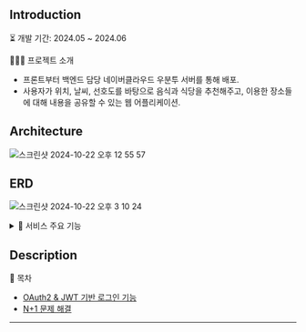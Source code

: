 ## Introduction

⏳ 개발 기간: 2024.05 ~ 2024.06

👨🏻‍💻 프로젝트 소개
  - 프론트부터 백엔드 담당 네이버클라우드 우분투 서버를 통해 배포.
  - 사용자가 위치, 날씨, 선호도를 바탕으로 음식과 식당을 추천해주고, 이용한 장소들에 대해 내용을 공유할 수 있는 웹 어플리케이션.

## Architecture
![스크린샷 2024-10-22 오후 12 55 57](https://github.com/user-attachments/assets/55c30c96-8801-48c0-abbc-e17aa6b0a52f)

## ERD
![스크린샷 2024-10-22 오후 3 10 24](https://github.com/user-attachments/assets/a7ed74f7-dc40-4412-aa75-afa971370213)

<details>
  <summary>📂 서비스 주요 기능</summary>

  ### Member
    - 홈페이지 회원가입을 통한 로그인
    - sns 로그인
    - 회원 정보 수정

  ### Recommend
    - 음식 선호도 설문조사
    - 사용자가 위치한 곳의 날씨 정보 불러오기
    - 사용자가 선호할 만한 음식과 식당 추천

  ### Board
    - 컨텐츠 '좋아요' 하기
    - 컨텐츠 '좋아요' 취소
    - 컨텐츠 작성
    - 사용자 위치 컨텐츠 불러오기
</details>

## Description

🔎 목차
  - [OAuth2 & JWT 기반 로그인 기능](#oauth2--jwt-기반-로그인-기능)
  - [N+1 문제 해결](#n1-문제-해결)

---
